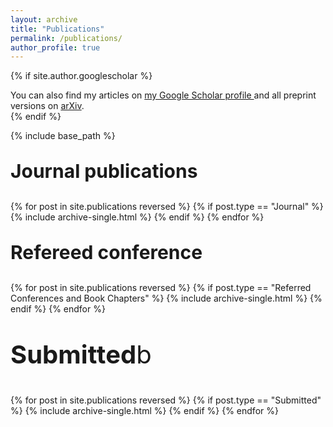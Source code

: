 ```yaml
---
layout: archive
title: "Publications"
permalink: /publications/
author_profile: true
---
```


{% if site.author.googlescholar %}
  <div class="wordwrap">You can also find my articles on <a href="{{site.author.googlescholar}}">my Google Scholar profile </a> and all preprint versions on <a href="https://arxiv.org/search/?query=ralihe&searchtype=all">arXiv</a>. 
  </div> 
{% endif %}

{% include base_path %}
<p style="font-size:30px;"><b>Journal publications</b></p>
{% for post in site.publications reversed %}
  {% if post.type == "Journal" %}
    {% include archive-single.html %}
  {% endif %}
{% endfor %}

<p style="font-size:30px;"><b>Refereed conference</b></p>
{% for post in site.publications reversed %}
  {% if post.type == "Referred Conferences and Book Chapters" %}
    {% include archive-single.html %}
  {% endif %}
{% endfor %}

<p style="font-size:40px;"><b>Submitted</b>b</p>  
{% for post in site.publications reversed %}
  {% if post.type == "Submitted" %}
    {% include archive-single.html %}
  {% endif %}
{% endfor %}
